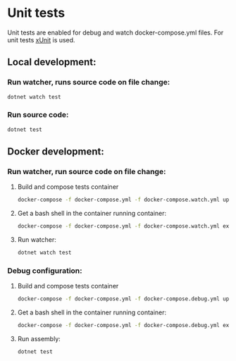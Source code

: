# Unit tests

Unit tests are enabled for debug and watch docker-compose.yml files.
For unit tests [xUnit](https://xunit.net/) is used.

## Local development:

### Run watcher, runs source code on file change:
```sh
dotnet watch test
```

### Run source code:
```sh
dotnet test
```

## Docker development:

### Run watcher, run source code on file change:
1. Build and compose tests container
    ```sh
    docker-compose -f docker-compose.yml -f docker-compose.watch.yml up -d --force-recreate --build tests
    ```
2. Get a bash shell in the container running container: 
    ```sh
    docker-compose -f docker-compose.yml -f docker-compose.watch.yml exec tests /bin/bash
    ```
3. Run watcher:
    ```sh
    dotnet watch test
    ```
### Debug configuration:
1. Build and compose tests container
    ```sh
    docker-compose -f docker-compose.yml -f docker-compose.debug.yml up -d --force-recreate --build tests
    ```
2. Get a bash shell in the container running container: 
    ```sh
    docker-compose -f docker-compose.yml -f docker-compose.debug.yml exec tests /bin/bash
    ```
3. Run assembly:
    ```sh
    dotnet test
    ```
